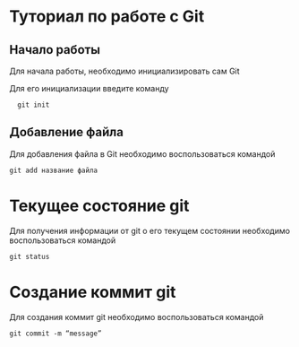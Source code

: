 # Туториал по работе с Git

## Начало работы

Для начала работы, необходимо инициализировать сам Git

Для его инициализации введите команду 

```
  git init
```

## Добавление файла

Для добавления файла в Git необходимо воспользоваться командой 

```
git add название файла
```
# Текущее состояние git

Для получения информации от git о его текущем состоянии необходимо воспользоваться командой 

```
git status
```

# Создание коммит git

Для создания коммит git необходимо воспользоваться командой 

```
git commit -m “message” 
```